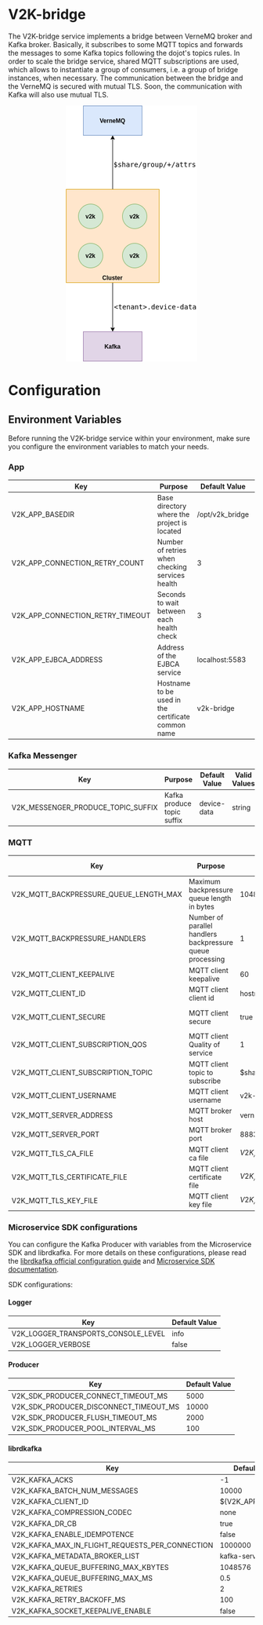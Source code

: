 # **V2K-bridge**
The V2K-bridge service implements a bridge between VerneMQ broker and Kafka broker. Basically, it
subscribes to some MQTT topics and forwards the messages to some Kafka topics following the dojot's
topics rules. In order to scale the bridge service, shared MQTT subscriptions are used, which allows
to instantiate a group of consumers, i.e. a group of bridge instances, when necessary. The
communication between the bridge and the VerneMQ is secured with mutual TLS. Soon, the communication
with Kafka will also use mutual TLS.

<p align="center">
<img src="./doc/diagrams/bridge.png">
</p>

# **Configuration**

## **Environment Variables**

Before running the V2K-bridge service within your environment, make sure you configure the
environment variables to match your needs.

### **App**

Key                              | Purpose                                            | Default Value   | Valid Values     |
-------------------------------- | -------------------------------------------------- | --------------- | ---------------- |
V2K_APP_BASEDIR                  | Base directory where the project is located        | /opt/v2k_bridge | string           |
V2K_APP_CONNECTION_RETRY_COUNT   | Number of retries when checking services health    | 3               | number           |
V2K_APP_CONNECTION_RETRY_TIMEOUT | Seconds to wait between each health check          | 3               | number           |
V2K_APP_EJBCA_ADDRESS            | Address of the EJBCA service                       | localhost:5583  | hostname/IP:port |
V2K_APP_HOSTNAME                 | Hostname to be used in the certificate common name | v2k-bridge      | hostname/IP      |

### **Kafka Messenger**

Key                                | Purpose                    | Default Value | Valid Values |
---------------------------------- | -------------------------- | ------------- | ------------ |
V2K_MESSENGER_PRODUCE_TOPIC_SUFFIX | Kafka produce topic suffix | device-data   | string       |

### **MQTT**

Key                                    | Purpose                                                   | Default Value                                       | Valid Values                   |
-------------------------------------- | --------------------------------------------------------- | --------------------------------------------------- | ------------------------------ |
V2K_MQTT_BACKPRESSURE_QUEUE_LENGTH_MAX | Maximum backpressure queue length in bytes                | 1048576                                             | integer                        |
V2K_MQTT_BACKPRESSURE_HANDLERS         | Number of parallel handlers backpressure queue processing | 1                                                   | integer                        |
V2K_MQTT_CLIENT_KEEPALIVE              | MQTT client keepalive                                     | 60                                                  | integer                        |
V2K_MQTT_CLIENT_ID                     | MQTT client client id                                     | hostname                                            | string                         |
V2K_MQTT_CLIENT_SECURE                 | MQTT client secure                                        | true                                                | true, false (case insensitive) |
V2K_MQTT_CLIENT_SUBSCRIPTION_QOS       | MQTT client Quality of service                            | 1                                                   | integer                        |
V2K_MQTT_CLIENT_SUBSCRIPTION_TOPIC     | MQTT client topic to subscribe                            | $share/group/+/attrs                                | string                         |
V2K_MQTT_CLIENT_USERNAME               | MQTT client username                                      | v2k-bridge                                          | string                         |
V2K_MQTT_SERVER_ADDRESS                | MQTT broker host                                          | vernemq-k8s                                         | hostname/IP                    |
V2K_MQTT_SERVER_PORT                   | MQTT broker port                                          | 8883                                                | integer                        |
V2K_MQTT_TLS_CA_FILE                   | MQTT client ca file                                       | ${V2K_APP_BASEDIR}/app/verne/${V2K_APP_BASEDIR}.ca  | string                         |
V2K_MQTT_TLS_CERTIFICATE_FILE          | MQTT client certificate file                              | ${V2K_APP_BASEDIR}/app/verne/${V2K_APP_BASEDIR}.crt | string                         |
V2K_MQTT_TLS_KEY_FILE                  | MQTT client key file                                      | ${V2K_APP_BASEDIR}/app/verne/${V2K_APP_BASEDIR}.key | string                         |

### **Microservice SDK configurations**

You can configure the Kafka Producer with variables from the Microservice SDK and librdkafka. For
more details on these configurations, please read the
[librdkafka official configuration guide](https://github.com/edenhill/librdkafka/blob/master/CONFIGURATION.md)
and [Microservice SDK documentation](https://www.npmjs.com/package/@dojot/microservice-sdk).

SDK configurations:

#### **Logger**

Key                                 | Default Value |
----------------------------------- | ------------- |
V2K_LOGGER_TRANSPORTS_CONSOLE_LEVEL | info          |
V2K_LOGGER_VERBOSE                  | false         |

#### **Producer**

Key                                    | Default Value |
-------------------------------------- | ------------- |
V2K_SDK_PRODUCER_CONNECT_TIMEOUT_MS    | 5000          |
V2K_SDK_PRODUCER_DISCONNECT_TIMEOUT_MS | 10000         |
V2K_SDK_PRODUCER_FLUSH_TIMEOUT_MS      | 2000          |
V2K_SDK_PRODUCER_POOL_INTERVAL_MS      | 100           |

#### **librdkafka**

Key                                             | Default Value      |
----------------------------------------------- | ------------------ |
V2K_KAFKA_ACKS                                  | -1                 |
V2K_KAFKA_BATCH_NUM_MESSAGES                    | 10000              |
V2K_KAFKA_CLIENT_ID                             | ${V2K_APP_BASEDIR} |
V2K_KAFKA_COMPRESSION_CODEC                     | none               |
V2K_KAFKA_DR_CB                                 | true               |
V2K_KAFKA_ENABLE_IDEMPOTENCE                    | false              |
V2K_KAFKA_MAX_IN_FLIGHT_REQUESTS_PER_CONNECTION | 1000000            |
V2K_KAFKA_METADATA_BROKER_LIST                  | kafka-server:9092  |
V2K_KAFKA_QUEUE_BUFFERING_MAX_KBYTES            | 1048576            |
V2K_KAFKA_QUEUE_BUFFERING_MAX_MS                | 0.5                |
V2K_KAFKA_RETRIES                               | 2                  |
V2K_KAFKA_RETRY_BACKOFF_MS                      | 100                |
V2K_KAFKA_SOCKET_KEEPALIVE_ENABLE               | false              |
